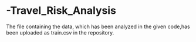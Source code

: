 # -Travel_Risk_Analysis
The file containing the data, which has been analyzed in the given code,has been uploaded as train.csv in the repository.
